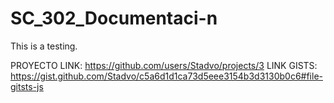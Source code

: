 # SC_302_Documentaci-n
This is a testing.

PROYECTO LINK: https://github.com/users/Stadvo/projects/3
LINK GISTS: https://gist.github.com/Stadvo/c5a6d1d1ca73d5eee3154b3d3130b0c6#file-gitsts-js
